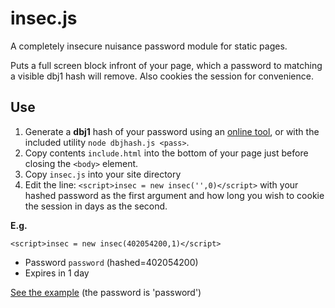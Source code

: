 insec.js
========

A completely insecure nuisance password module for static pages.

Puts a full screen block infront of your page, which a password to matching a visible dbj1 hash will remove. Also cookies the session for convenience.

Use
---
1. Generate a **dbj1** hash of your password using an [online tool](http://www.nitrxgen.net/hashgen/), or with the included utility `node dbjhash.js <pass>`.
2. Copy contents `include.html` into the bottom of your page just before closing the `<body>` element.
3. Copy `insec.js` into your site directory
3. Edit the line: `<script>insec = new insec('',0)</script>` with your hashed password as the first argument and how long you wish to cookie the session in days as the second.

**E.g.**

```
<script>insec = new insec(402054200,1)</script>
```

 - Password `password` (hashed=402054200)
 - Expires in 1 day

[See the example](http://fgassert.github.io/insec.js/example.html) (the password is 'password')
